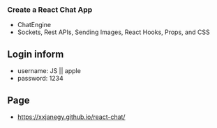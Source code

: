 ### Create a React Chat App
- ChatEngine
- Sockets, Rest APIs, Sending Images, React Hooks, Props, and CSS

## Login inform
- username: JS || apple
- password: 1234

## Page
- https://xxjanegy.github.io/react-chat/
